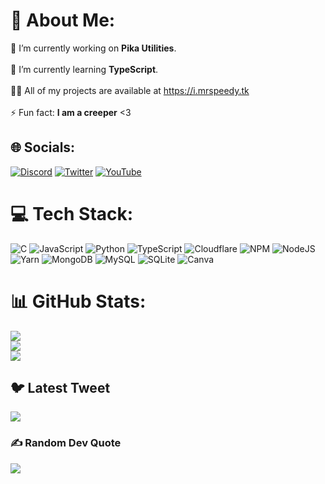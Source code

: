 # 💫 About Me:
🔭 I’m currently working on **Pika Utilities**.<br><br>🌱 I’m currently learning **TypeScript**.<br><br>👨‍💻 All of my projects are available at https://i.mrspeedy.tk<br><br>⚡ Fun fact: **I am a creeper** <3


## 🌐 Socials:
[![Discord](https://img.shields.io/badge/Discord-%237289DA.svg?logo=discord&logoColor=white)](https://discord.gg/FszEJdjfK4) [![Twitter](https://img.shields.io/badge/Twitter-%231DA1F2.svg?logo=Twitter&logoColor=white)](https://twitter.com/mrspeedycreeper) [![YouTube](https://img.shields.io/badge/YouTube-%23FF0000.svg?logo=YouTube&logoColor=white)](https://youtube.com/@MrSpeedy35) 


# 💻 Tech Stack:
![C](https://img.shields.io/badge/c-%2300599C.svg?style=for-the-badge&logo=c&logoColor=white) ![JavaScript](https://img.shields.io/badge/javascript-%23323330.svg?style=for-the-badge&logo=javascript&logoColor=%23F7DF1E) ![Python](https://img.shields.io/badge/python-3670A0?style=for-the-badge&logo=python&logoColor=ffdd54) ![TypeScript](https://img.shields.io/badge/typescript-%23007ACC.svg?style=for-the-badge&logo=typescript&logoColor=white) ![Cloudflare](https://img.shields.io/badge/Cloudflare-F38020?style=for-the-badge&logo=Cloudflare&logoColor=white) ![NPM](https://img.shields.io/badge/NPM-%23000000.svg?style=for-the-badge&logo=npm&logoColor=white) ![NodeJS](https://img.shields.io/badge/node.js-6DA55F?style=for-the-badge&logo=node.js&logoColor=white) ![Yarn](https://img.shields.io/badge/yarn-%232C8EBB.svg?style=for-the-badge&logo=yarn&logoColor=white) ![MongoDB](https://img.shields.io/badge/MongoDB-%234ea94b.svg?style=for-the-badge&logo=mongodb&logoColor=white) ![MySQL](https://img.shields.io/badge/mysql-%2300f.svg?style=for-the-badge&logo=mysql&logoColor=white) ![SQLite](https://img.shields.io/badge/sqlite-%2307405e.svg?style=for-the-badge&logo=sqlite&logoColor=white) ![Canva](https://img.shields.io/badge/Canva-%2300C4CC.svg?style=for-the-badge&logo=Canva&logoColor=white)


# 📊 GitHub Stats:
![](https://github-readme-stats.vercel.app/api?username=MrSpeedy35&theme=highcontrast&hide_border=false&include_all_commits=true&count_private=true)<br/>
![](https://github-readme-streak-stats.herokuapp.com/?user=MrSpeedy35&theme=highcontrast&hide_border=false)<br/>
![](https://github-readme-stats.vercel.app/api/top-langs/?username=MrSpeedy35&theme=highcontrast&hide_border=false&include_all_commits=true&count_private=true&layout=compact)


## 🐦 Latest Tweet
[![](https://gtce.itsvg.in/api?username=mrspeedycreeper)](https://github.com/VishwaGauravIn/github-twitter-card-embed)



### ✍️ Random Dev Quote
![](https://quotes-github-readme.vercel.app/api?type=horizontal&theme=radical)
